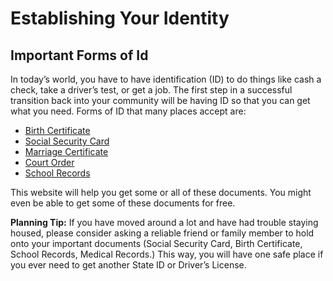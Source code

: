 # Establishing Your Identity

## Important Forms of Id

In today’s world, you have to have identification (ID) to do things like cash a check, take a driver’s test, or get a job. The first step in a successful transition back into your community will be having ID so that you can get what you need.  Forms of ID that many places accept are:

- [Birth Certificate]
- [Social Security Card]
- [Marriage Certificate]
- [Court Order]
- [School Records]

This website will help you get some or all of these documents. You might even be able to get some of these documents for free.

**Planning Tip:** If you have moved around a lot and have had trouble staying housed, please consider asking a reliable friend or family member to hold onto your important documents (Social Security Card, Birth Certificate, School Records, Medical Records.)  This way, you will have one safe place if you ever need to get another State ID or Driver’s License.

[Birth Certificate]: ./establish-identity-birth-certificate.html
[Social Security Card]: ./establishing-your-identity-social-security-card.html
[Marriage Certificate]: ./marriage-certificate.html
[Court Order]: ./court-order.html
[School Records]: ./school-records.html
